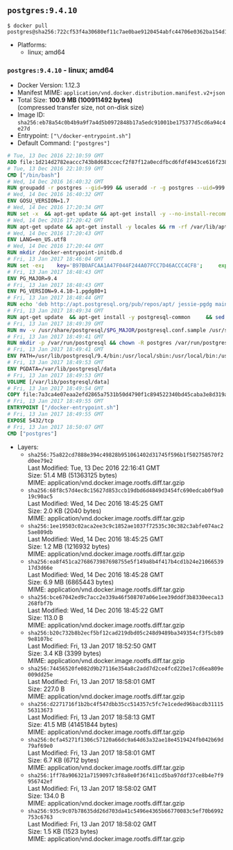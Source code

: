 ## `postgres:9.4.10`

```console
$ docker pull postgres@sha256:722cf53f4a30680ef11c7ae0bae9120454abfc44706e0362ba154d1813cdc276
```

-	Platforms:
	-	linux; amd64

### `postgres:9.4.10` - linux; amd64

-	Docker Version: 1.12.3
-	Manifest MIME: `application/vnd.docker.distribution.manifest.v2+json`
-	Total Size: **100.9 MB (100911492 bytes)**  
	(compressed transfer size, not on-disk size)
-	Image ID: `sha256:eb78a54c0b4b9a9f7a4d5b0972848b17a5edc91001be175377d5cd6a94c4e27d`
-	Entrypoint: `["\/docker-entrypoint.sh"]`
-	Default Command: `["postgres"]`

```dockerfile
# Tue, 13 Dec 2016 22:10:59 GMT
ADD file:1d214d2782eaccc743b8d683ccecf2f87f12a0ecdfbcd6fdf4943ce616f23870 in / 
# Tue, 13 Dec 2016 22:10:59 GMT
CMD ["/bin/bash"]
# Wed, 14 Dec 2016 16:40:32 GMT
RUN groupadd -r postgres --gid=999 && useradd -r -g postgres --uid=999 postgres
# Wed, 14 Dec 2016 16:40:32 GMT
ENV GOSU_VERSION=1.7
# Wed, 14 Dec 2016 17:20:34 GMT
RUN set -x 	&& apt-get update && apt-get install -y --no-install-recommends ca-certificates wget && rm -rf /var/lib/apt/lists/* 	&& wget -O /usr/local/bin/gosu "https://github.com/tianon/gosu/releases/download/$GOSU_VERSION/gosu-$(dpkg --print-architecture)" 	&& wget -O /usr/local/bin/gosu.asc "https://github.com/tianon/gosu/releases/download/$GOSU_VERSION/gosu-$(dpkg --print-architecture).asc" 	&& export GNUPGHOME="$(mktemp -d)" 	&& gpg --keyserver ha.pool.sks-keyservers.net --recv-keys B42F6819007F00F88E364FD4036A9C25BF357DD4 	&& gpg --batch --verify /usr/local/bin/gosu.asc /usr/local/bin/gosu 	&& rm -r "$GNUPGHOME" /usr/local/bin/gosu.asc 	&& chmod +x /usr/local/bin/gosu 	&& gosu nobody true 	&& apt-get purge -y --auto-remove ca-certificates wget
# Wed, 14 Dec 2016 17:20:42 GMT
RUN apt-get update && apt-get install -y locales && rm -rf /var/lib/apt/lists/* 	&& localedef -i en_US -c -f UTF-8 -A /usr/share/locale/locale.alias en_US.UTF-8
# Wed, 14 Dec 2016 17:20:43 GMT
ENV LANG=en_US.utf8
# Wed, 14 Dec 2016 17:20:44 GMT
RUN mkdir /docker-entrypoint-initdb.d
# Fri, 13 Jan 2017 18:46:04 GMT
RUN set -ex; 	key='B97B0AFCAA1A47F044F244A07FCC7D46ACCC4CF8'; 	export GNUPGHOME="$(mktemp -d)"; 	gpg --keyserver ha.pool.sks-keyservers.net --recv-keys "$key"; 	gpg --export "$key" > /etc/apt/trusted.gpg.d/postgres.gpg; 	rm -r "$GNUPGHOME"; 	apt-key list
# Fri, 13 Jan 2017 18:48:43 GMT
ENV PG_MAJOR=9.4
# Fri, 13 Jan 2017 18:48:43 GMT
ENV PG_VERSION=9.4.10-1.pgdg80+1
# Fri, 13 Jan 2017 18:48:44 GMT
RUN echo 'deb http://apt.postgresql.org/pub/repos/apt/ jessie-pgdg main' $PG_MAJOR > /etc/apt/sources.list.d/pgdg.list
# Fri, 13 Jan 2017 18:49:34 GMT
RUN apt-get update 	&& apt-get install -y postgresql-common 	&& sed -ri 's/#(create_main_cluster) .*$/\1 = false/' /etc/postgresql-common/createcluster.conf 	&& apt-get install -y 		postgresql-$PG_MAJOR=$PG_VERSION 		postgresql-contrib-$PG_MAJOR=$PG_VERSION 	&& rm -rf /var/lib/apt/lists/*
# Fri, 13 Jan 2017 18:49:39 GMT
RUN mv -v /usr/share/postgresql/$PG_MAJOR/postgresql.conf.sample /usr/share/postgresql/ 	&& ln -sv ../postgresql.conf.sample /usr/share/postgresql/$PG_MAJOR/ 	&& sed -ri "s!^#?(listen_addresses)\s*=\s*\S+.*!\1 = '*'!" /usr/share/postgresql/postgresql.conf.sample
# Fri, 13 Jan 2017 18:49:41 GMT
RUN mkdir -p /var/run/postgresql && chown -R postgres /var/run/postgresql
# Fri, 13 Jan 2017 18:49:41 GMT
ENV PATH=/usr/lib/postgresql/9.4/bin:/usr/local/sbin:/usr/local/bin:/usr/sbin:/usr/bin:/sbin:/bin
# Fri, 13 Jan 2017 18:49:53 GMT
ENV PGDATA=/var/lib/postgresql/data
# Fri, 13 Jan 2017 18:49:53 GMT
VOLUME [/var/lib/postgresql/data]
# Fri, 13 Jan 2017 18:49:54 GMT
COPY file:7a3ca4e07eaa2efd2865a7531b50d4790f1c894522340bd45caba3e8d319a644 in / 
# Fri, 13 Jan 2017 18:49:55 GMT
ENTRYPOINT ["/docker-entrypoint.sh"]
# Fri, 13 Jan 2017 18:49:55 GMT
EXPOSE 5432/tcp
# Fri, 13 Jan 2017 18:50:07 GMT
CMD ["postgres"]
```

-	Layers:
	-	`sha256:75a822cd7888e394c49828b951061402d31745f596b1f502758570f2d0ee79e2`  
		Last Modified: Tue, 13 Dec 2016 22:16:41 GMT  
		Size: 51.4 MB (51363125 bytes)  
		MIME: application/vnd.docker.image.rootfs.diff.tar.gzip
	-	`sha256:68f8c57d4ec8c15627d853ccb19dbd6d4849d3454fc690edcab0f9a019c90ac5`  
		Last Modified: Wed, 14 Dec 2016 18:45:25 GMT  
		Size: 2.0 KB (2040 bytes)  
		MIME: application/vnd.docker.image.rootfs.diff.tar.gzip
	-	`sha256:1ee19503c02aca2ee3c9c1852ae1037f72535c30c382c3abfe074ac25ae809db`  
		Last Modified: Wed, 14 Dec 2016 18:45:25 GMT  
		Size: 1.2 MB (1216932 bytes)  
		MIME: application/vnd.docker.image.rootfs.diff.tar.gzip
	-	`sha256:ea8f451ca2768673987698755e5f149a8b4f417b4cd1b24e2106653917d3d66e`  
		Last Modified: Wed, 14 Dec 2016 18:45:28 GMT  
		Size: 6.9 MB (6865443 bytes)  
		MIME: application/vnd.docker.image.rootfs.diff.tar.gzip
	-	`sha256:bce67042ed9c7acc2e339a46f508707a06e1ee39dddf3b8330eeca13268fbf7b`  
		Last Modified: Wed, 14 Dec 2016 18:45:22 GMT  
		Size: 113.0 B  
		MIME: application/vnd.docker.image.rootfs.diff.tar.gzip
	-	`sha256:b20c732b8b2ecf5bf12cad219dbd05c248d9489ba349354cf3f5cb899e8107bc`  
		Last Modified: Fri, 13 Jan 2017 18:52:50 GMT  
		Size: 3.4 KB (3399 bytes)  
		MIME: application/vnd.docker.image.rootfs.diff.tar.gzip
	-	`sha256:74456520fe082d9b27116e354a8c2add7d2ce4fcd22be17cd6ea809e009dd25e`  
		Last Modified: Fri, 13 Jan 2017 18:58:01 GMT  
		Size: 227.0 B  
		MIME: application/vnd.docker.image.rootfs.diff.tar.gzip
	-	`sha256:d2271716f1b2bc4f547dbb35cc514357c5fc7e1ceded96bacdb3111556313673`  
		Last Modified: Fri, 13 Jan 2017 18:58:13 GMT  
		Size: 41.5 MB (41451844 bytes)  
		MIME: application/vnd.docker.image.rootfs.diff.tar.gzip
	-	`sha256:0cfa45271f1306c57120a66dc9a64d63a32ae18e4519424fb042b69d79af69e0`  
		Last Modified: Fri, 13 Jan 2017 18:58:01 GMT  
		Size: 6.7 KB (6712 bytes)  
		MIME: application/vnd.docker.image.rootfs.diff.tar.gzip
	-	`sha256:1ff78a906321a7159097c3f8a8e0f36f411cd5ba97ddf37ce8b4e7f9956742ef`  
		Last Modified: Fri, 13 Jan 2017 18:58:02 GMT  
		Size: 134.0 B  
		MIME: application/vnd.docker.image.rootfs.diff.tar.gzip
	-	`sha256:935c9c07b78635dd26d703da41c5496e4365b66770083c5ef70b6992753c6763`  
		Last Modified: Fri, 13 Jan 2017 18:58:02 GMT  
		Size: 1.5 KB (1523 bytes)  
		MIME: application/vnd.docker.image.rootfs.diff.tar.gzip
